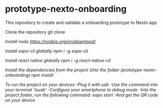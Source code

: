 # prototype-nexto-onboarding
This repository to create and validate a onboarding prototype to Nexto app

Clone the repository
git clone <address to this repository>

Install node
https://nodejs.org/en/download/

Install expo-cli globally
npm i -g expo-cli

Install react native globally
npm i -g react-native-cli

Install the dependencies from the project (into the folder /prototype-nexto-onboarding)
npm install

To run the project on your devices
-Plug it with usb
-Use the command into your terminal 'lsusb' 
-Configure your smartphone to debug mode
-Into the project folder, run the following command:
  expo start
-And get the QR code on your device

